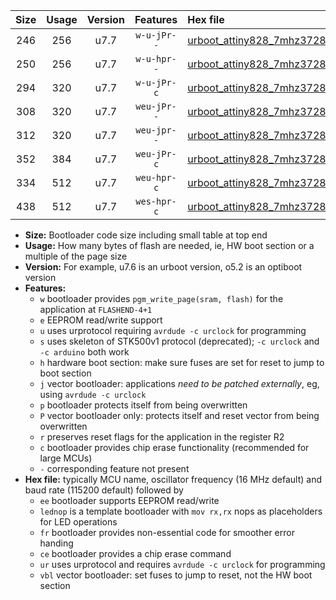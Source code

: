 |Size|Usage|Version|Features|Hex file|
|:-:|:-:|:-:|:-:|:--|
|246|256|u7.7|`w-u-jPr--`|[urboot_attiny828_7mhz3728_9600bps_lednop_ur_vbl.hex](https://raw.githubusercontent.com/stefanrueger/urboot.hex/main/mcus/attiny828/fcpu_7mhz3728/9600_bps/urboot_attiny828_7mhz3728_9600bps_lednop_ur_vbl.hex)|
|250|256|u7.7|`w-u-hpr--`|[urboot_attiny828_7mhz3728_9600bps_lednop_fr_ur.hex](https://raw.githubusercontent.com/stefanrueger/urboot.hex/main/mcus/attiny828/fcpu_7mhz3728/9600_bps/urboot_attiny828_7mhz3728_9600bps_lednop_fr_ur.hex)|
|294|320|u7.7|`w-u-jPr-c`|[urboot_attiny828_7mhz3728_9600bps_lednop_fr_ce_ur_vbl.hex](https://raw.githubusercontent.com/stefanrueger/urboot.hex/main/mcus/attiny828/fcpu_7mhz3728/9600_bps/urboot_attiny828_7mhz3728_9600bps_lednop_fr_ce_ur_vbl.hex)|
|308|320|u7.7|`weu-jPr--`|[urboot_attiny828_7mhz3728_9600bps_ee_lednop_ur_vbl.hex](https://raw.githubusercontent.com/stefanrueger/urboot.hex/main/mcus/attiny828/fcpu_7mhz3728/9600_bps/urboot_attiny828_7mhz3728_9600bps_ee_lednop_ur_vbl.hex)|
|312|320|u7.7|`weu-jpr--`|[urboot_attiny828_7mhz3728_9600bps_ee_lednop_fr_ur_vbl.hex](https://raw.githubusercontent.com/stefanrueger/urboot.hex/main/mcus/attiny828/fcpu_7mhz3728/9600_bps/urboot_attiny828_7mhz3728_9600bps_ee_lednop_fr_ur_vbl.hex)|
|352|384|u7.7|`weu-jPr-c`|[urboot_attiny828_7mhz3728_9600bps_ee_lednop_fr_ce_ur_vbl.hex](https://raw.githubusercontent.com/stefanrueger/urboot.hex/main/mcus/attiny828/fcpu_7mhz3728/9600_bps/urboot_attiny828_7mhz3728_9600bps_ee_lednop_fr_ce_ur_vbl.hex)|
|334|512|u7.7|`weu-hpr-c`|[urboot_attiny828_7mhz3728_9600bps_ee_lednop_fr_ce_ur.hex](https://raw.githubusercontent.com/stefanrueger/urboot.hex/main/mcus/attiny828/fcpu_7mhz3728/9600_bps/urboot_attiny828_7mhz3728_9600bps_ee_lednop_fr_ce_ur.hex)|
|438|512|u7.7|`wes-hpr-c`|[urboot_attiny828_7mhz3728_9600bps_ee_lednop_fr_ce.hex](https://raw.githubusercontent.com/stefanrueger/urboot.hex/main/mcus/attiny828/fcpu_7mhz3728/9600_bps/urboot_attiny828_7mhz3728_9600bps_ee_lednop_fr_ce.hex)|

- **Size:** Bootloader code size including small table at top end
- **Usage:** How many bytes of flash are needed, ie, HW boot section or a multiple of the page size
- **Version:** For example, u7.6 is an urboot version, o5.2 is an optiboot version
- **Features:**
  + `w` bootloader provides `pgm_write_page(sram, flash)` for the application at `FLASHEND-4+1`
  + `e` EEPROM read/write support
  + `u` uses urprotocol requiring `avrdude -c urclock` for programming
  + `s` uses skeleton of STK500v1 protocol (deprecated); `-c urclock` and `-c arduino` both work
  + `h` hardware boot section: make sure fuses are set for reset to jump to boot section
  + `j` vector bootloader: applications *need to be patched externally*, eg, using `avrdude -c urclock`
  + `p` bootloader protects itself from being overwritten
  + `P` vector bootloader only: protects itself and reset vector from being overwritten
  + `r` preserves reset flags for the application in the register R2
  + `c` bootloader provides chip erase functionality (recommended for large MCUs)
  + `-` corresponding feature not present
- **Hex file:** typically MCU name, oscillator frequency (16 MHz default) and baud rate (115200 default) followed by
  + `ee` bootloader supports EEPROM read/write
  + `lednop` is a template bootloader with `mov rx,rx` nops as placeholders for LED operations
  + `fr` bootloader provides non-essential code for smoother error handing
  + `ce` bootloader provides a chip erase command
  + `ur` uses urprotocol and requires `avrdude -c urclock` for programming
  + `vbl` vector bootloader: set fuses to jump to reset, not the HW boot section
